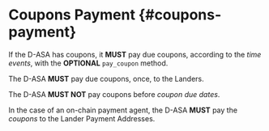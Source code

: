 # Coupons Payment {#coupons-payment}

If the D-ASA has coupons, it **MUST** pay due coupons, according to the *time events*,
with the **OPTIONAL** `pay_coupon` method.

The D-ASA **MUST** pay due coupons, once, to the Landers.

The D-ASA **MUST NOT** pay coupons before *coupon due dates*.

In the case of an on-chain payment agent, the D-ASA **MUST** pay the *coupons* to
the Lander Payment Addresses.
